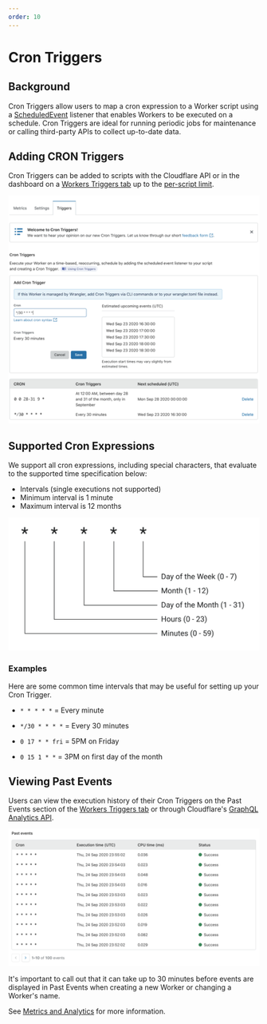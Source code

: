 ```yaml
---
order: 10
---
```


# Cron Triggers

## Background

Cron Triggers allow users to map a cron expression to a Worker script using a [ScheduledEvent](/runtime-apis/scheduled-event) listener that enables Workers to be executed on a schedule. Cron Triggers are ideal for running periodic jobs for maintenance or calling third-party APIs to collect up-to-date data.

## Adding CRON Triggers

Cron Triggers can be added to scripts with the Cloudflare API or in the dashboard on a [Workers Triggers tab](https://dash.cloudflare.com/?to=/:account/workers) up to the [per-script limit](/platform/limits).

![workers-schedule-editor](./media/workers-schedule-editor.png)

## Supported Cron Expressions

We support all cron expressions, including special characters, that evaluate to the supported time specification below:
- Intervals (single executions not supported)
- Minimum interval is 1 minute
- Maximum interval is 12 months

![workers-cron-diagram](./media/workers-cron-diagram.png)

### Examples

Here are some common time intervals that may be useful for setting up your Cron Trigger.

<Definitions>

- <Code>* * * * *</Code> = Every minute

- <Code>*/30 * * * *</Code> = Every 30 minutes

- <Code>0 17 * * fri</Code> = 5PM on Friday

- <Code>0 15 1 * *</Code> = 3PM on first day of the month

</Definitions>

## Viewing Past Events

Users can view the execution history of their Cron Triggers on the Past Events section of the [Workers Triggers tab](https://dash.cloudflare.com/?to=/:account/workers) or through Cloudflare's [GraphQL Analytics API](https://developers.cloudflare.com/analytics/graphql-api).

![workers-past-events](./media/workers-past-events.png)

It's important to call out that it can take up to 30 minutes before events are displayed in Past Events when creating a new Worker or changing a Worker's name. 

See [Metrics and Analytics](/learning/metrics-and-analytics) for more information.